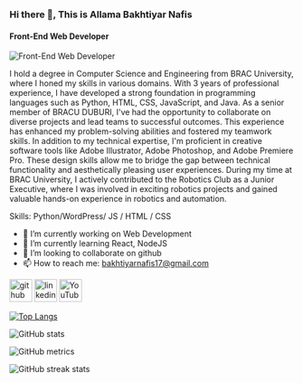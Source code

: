 ### Hi there 👋, This is Allama Bakhtiyar Nafis
#### Front-End Web Developer
![Front-End Web Developer](https://media.licdn.com/dms/image/v2/D5616AQG3GxGMv8fSHQ/profile-displaybackgroundimage-shrink_350_1400/profile-displaybackgroundimage-shrink_350_1400/0/1730833075072?e=1736380800&v=beta&t=YEzt27_wVFz3hMIZRRHBN7PmT72n63DaXYZeqRNO500)

I hold a degree in Computer Science and Engineering from BRAC University, where I honed my skills in various domains. With 3 years of professional experience, I have developed a strong foundation in programming languages such as Python, HTML, CSS, JavaScript, and Java. As a senior member of BRACU DUBURI, I've had the opportunity to collaborate on diverse projects and lead teams to successful outcomes. This experience has enhanced my problem-solving abilities and fostered my teamwork skills. In addition to my technical expertise, I'm proficient in creative software tools like Adobe Illustrator, Adobe Photoshop, and Adobe Premiere Pro. These design skills allow me to bridge the gap between technical functionality and aesthetically pleasing user experiences. During my time at BRAC University, I actively contributed to the Robotics Club as a Junior Executive, where I was involved in exciting robotics projects and gained valuable hands-on experience in robotics and automation. 

Skills: Python/WordPress/ JS / HTML / CSS

- 🔭 I’m currently working on Web Development 
- 🌱 I’m currently learning React, NodeJS 
- 👯 I’m looking to collaborate on github 
- 📫 How to reach me: bakhtiyarnafis17@gmail.com 


[<img src='https://cdn.jsdelivr.net/npm/simple-icons@3.0.1/icons/github.svg' alt='github' height='40'>](https://github.com/https://github.com/abnafis17/abnafis17)  [<img src='https://cdn.jsdelivr.net/npm/simple-icons@3.0.1/icons/linkedin.svg' alt='linkedin' height='40'>](https://www.linkedin.com/in/https://www.linkedin.com/in/bakhtiyar-nafis-747616189//)  [<img src='https://cdn.jsdelivr.net/npm/simple-icons@3.0.1/icons/youtube.svg' alt='YouTube' height='40'>](https://www.youtube.com/channel/https://www.youtube.com/@MyComputerSchool)  

[![Top Langs](https://github-readme-stats.vercel.app/api/top-langs/?username=https://github.com/abnafis17/abnafis17)](https://github.com/anuraghazra/github-readme-stats)

![GitHub stats](https://github-readme-stats.vercel.app/api?username=https://github.com/abnafis17/abnafis17&show_icons=true)  

![GitHub metrics](https://metrics.lecoq.io/https://github.com/abnafis17/abnafis17)  

![GitHub streak stats](https://streak-stats.demolab.com/?user=https://github.com/abnafis17/abnafis17)  


